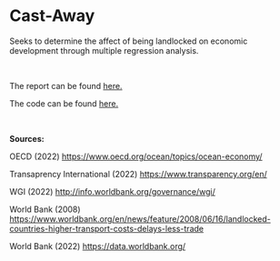 # Cast-Away

Seeks to determine the affect of being landlocked on economic development through multiple regression analysis.

<br/>

The report can be found [here.](Cast_Away.md)

The code can be found [here.](Cast_Away.Rmd)

<br/>

**Sources:**

OECD (2022) https://www.oecd.org/ocean/topics/ocean-economy/

Transaprency International (2022) https://www.transparency.org/en/

WGI (2022) http://info.worldbank.org/governance/wgi/

World Bank (2008) https://www.worldbank.org/en/news/feature/2008/06/16/landlocked-countries-higher-transport-costs-delays-less-trade

World Bank (2022) https://data.worldbank.org/
